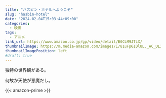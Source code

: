```yaml
---
title: "ハズビン・ホテルへようこそ"
slug: "hasbin-hotel"
date: "2024-02-04T15:03:44+09:00"
categories:
  - 映画
tags:
  - アニメ
link_url: https://www.amazon.co.jp/gp/video/detail/B0CLM9JTLX/
thumbnailImage: https://m.media-amazon.com/images/I/81uFp6IDlUL._AC_UL320_.jpg
thumbnailImagePosition: left
#draft: true
---
```

独特の世界観がある。
<!--more-->
何故か天使が悪魔だし。

{{< amazon-prime >}}

